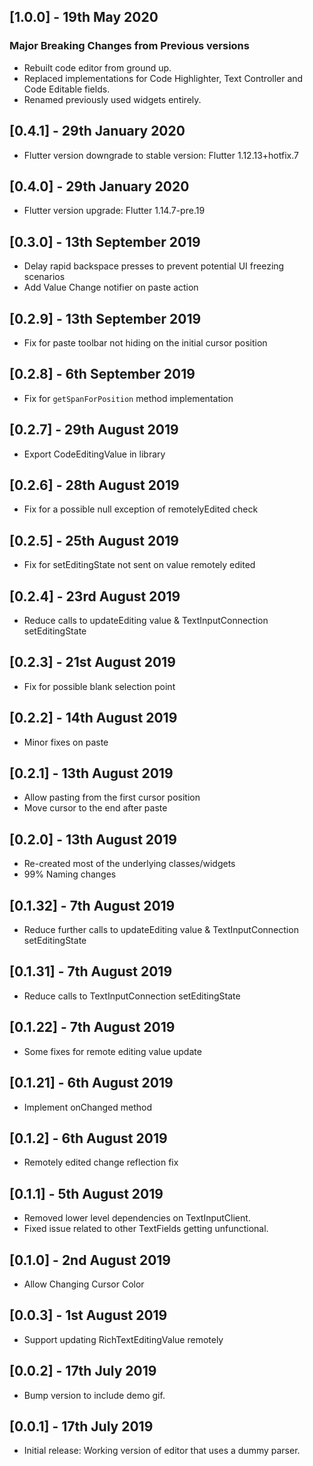 ## [1.0.0] - 19th May 2020
### Major Breaking Changes from Previous versions
* Rebuilt code editor from ground up.
* Replaced implementations for Code Highlighter, Text Controller and Code Editable fields.
* Renamed previously used widgets entirely.
## [0.4.1] - 29th January 2020
* Flutter version downgrade to stable version: Flutter 1.12.13+hotfix.7
## [0.4.0] - 29th January 2020
* Flutter version upgrade: Flutter 1.14.7-pre.19
## [0.3.0] - 13th September 2019
* Delay rapid backspace presses to prevent potential UI freezing scenarios
* Add Value Change notifier on paste action
## [0.2.9] - 13th September 2019
* Fix for paste toolbar not hiding on the initial cursor position
## [0.2.8] - 6th September 2019
* Fix for `getSpanForPosition` method implementation
## [0.2.7] - 29th August 2019
* Export CodeEditingValue in library
## [0.2.6] - 28th August 2019
* Fix for a possible null exception of remotelyEdited check
## [0.2.5] - 25th August 2019
* Fix for setEditingState not sent on value remotely edited
## [0.2.4] - 23rd August 2019
* Reduce calls to updateEditing value & TextInputConnection setEditingState
## [0.2.3] - 21st August 2019
* Fix for possible blank selection point
## [0.2.2] - 14th August 2019
* Minor fixes on paste
## [0.2.1] - 13th August 2019
* Allow pasting from the first cursor position
* Move cursor to the end after paste
## [0.2.0] - 13th August 2019
* Re-created most of the underlying classes/widgets
* 99% Naming changes
## [0.1.32] - 7th August 2019
* Reduce further calls to updateEditing value & TextInputConnection setEditingState
## [0.1.31] - 7th August 2019
* Reduce calls to TextInputConnection setEditingState
## [0.1.22] - 7th August 2019
* Some fixes for remote editing value update
## [0.1.21] - 6th August 2019
* Implement onChanged method
## [0.1.2] - 6th August 2019
* Remotely edited change reflection fix
## [0.1.1] - 5th August 2019
* Removed lower level dependencies on TextInputClient.
* Fixed issue related to other TextFields getting unfunctional.
## [0.1.0] - 2nd August 2019
* Allow Changing Cursor Color
## [0.0.3] - 1st August 2019
* Support updating RichTextEditingValue remotely
## [0.0.2] - 17th July 2019
* Bump version to include demo gif.
## [0.0.1] - 17th July 2019
* Initial release: Working version of editor that uses a dummy parser.
